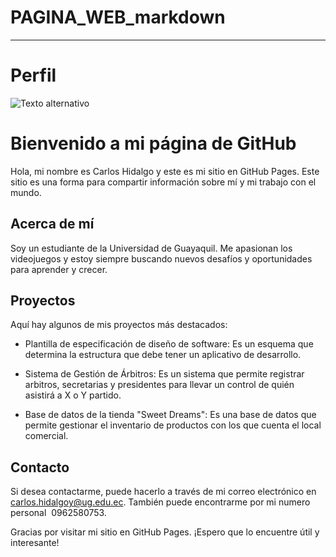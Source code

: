 # PAGINA_WEB_markdown

-------
# Perfil 
![Texto alternativo](https://avatars.githubusercontent.com/u/107194704?s=400&u=0c18a5c26cb8bdf809bb41e2d3d4f4b53564ddab&v=4)


# Bienvenido a mi página de GitHub



Hola, mi nombre es Carlos Hidalgo y este es mi sitio en GitHub Pages. Este sitio es una forma para compartir información sobre mí y mi trabajo con el mundo.



## Acerca de mí



Soy un estudiante de la Universidad de Guayaquil. Me apasionan los videojuegos y estoy siempre buscando nuevos desafíos y oportunidades para aprender y crecer.



## Proyectos



Aquí hay algunos de mis proyectos más destacados:



- Plantilla de especificación de diseño de software: Es un esquema que determina la estructura que debe tener un aplicativo de desarrollo.

- Sistema de Gestión de Árbitros: Es un sistema que permite registrar arbitros, secretarias y presidentes para llevar un control de quién asistirá a X o Y partido.

- Base de datos de la tienda "Sweet Dreams": Es una base de datos que permite gestionar el inventario de productos con los que cuenta el local comercial.



## Contacto



Si desea contactarme, puede hacerlo a través de mi correo electrónico en carlos.hidalgoy@ug.edu.ec. También puede encontrarme por mi numero personal  0962580753.



Gracias por visitar mi sitio en GitHub Pages. ¡Espero que lo encuentre útil y interesante!
